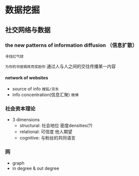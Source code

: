 # 数据挖掘

## 社交网络与数据

### the new patterns of information diffusion （信息扩散）

`寻找红气球`

`为你的邻居锻炼而奖励你` 通过人与人之间的交往传播某一内容

#### network of websites

- source of info `搜狐/京东`
- info concentration(信息汇聚) `微博`

### 社会资本理论

- 3 dimensions
  - structural: 社会地位 密度densities(?)
  - relational: 可信度 他人期望
  - cognitive: 与粉丝的共同语言

### 网

- graph
- in degree & out degree